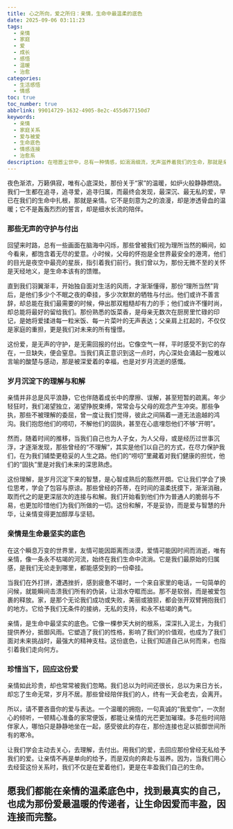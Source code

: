 ```yaml
---
title: 心之所向，爱之所归：亲情，生命中最温柔的底色
date: 2025-09-06 03:11:23
tags:
  - 亲情
  - 家庭
  - 爱
  - 成长
  - 感悟
  - 温暖
  - 治愈
categories:
  - 生活感悟
  - 情感
toc: true
toc_number: true
abbrlink: 99014729-1632-4905-8e2c-455d677150d7
keywords:
  - 亲情
  - 家庭关系
  - 爱与被爱
  - 生命底色
  - 情感连接
  - 治愈系
description: 在喧嚣尘世中，总有一种情感，如涓涓细流，无声滋养着我们的生命，那就是亲情。它不是轰轰烈烈的誓言，却是细水长流的陪伴；它不是刻意雕琢的浪漫，却是渗透骨血的温暖。今夜，让我们一同走进内心深处，感受这份无需言语、却能穿透一切的爱，体悟它如何成为我们生命中最坚实的依靠，最温柔的底色。
---
```


夜色渐浓，万籁俱寂，唯有心底深处，那份关于“家”的温暖，如炉火般静静燃烧。我们一生都在追寻，追寻爱，追寻归属，而最终会发现，最深沉、最无私的爱，早已在我们的生命中扎根，那就是亲情。它不是刻意为之的浪漫，却是渗透骨血的温暖；它不是轰轰烈烈的誓言，却是细水长流的陪伴。

### 那些无声的守护与付出

回望来时路，总有一些画面在脑海中闪烁，那些曾被我们视为理所当然的瞬间，如今看来，都饱含着无尽的爱意。小时候，父母的怀抱是全世界最安全的港湾，他们的目光是夜空中最亮的星辰，指引着我们前行。我们曾以为，那份无微不至的关怀是天经地义，是生命本该有的馈赠。

直到我们羽翼渐丰，开始独自面对生活的风雨，才渐渐懂得，那份“理所当然”背后，是他们多少个不眠之夜的牵挂，多少次默默的牺牲与付出。他们或许不善言辞，却总能在我们最需要的时候，伸出那双粗糙却有力的手；他们或许不懂时尚，却总能将最好的留给我们。那份熟悉的饭菜香，是母亲无数次在厨房里忙碌的印记，是她将爱揉进每一粒米饭、每一片菜叶的无声表达；父亲肩上扛起的，不仅仅是家庭的重担，更是我们对未来的所有憧憬。

这份爱，是无声的守护，是无需回报的付出。它像空气一样，平时感受不到它的存在，一旦缺失，便会窒息。当我们真正意识到这一点时，内心深处会涌起一股难以言喻的酸楚与感动，那是被深爱着的幸福，也是对岁月流逝的感慨。

### 岁月沉淀下的理解与和解

亲情并非总是风平浪静，它也伴随着成长中的摩擦、误解，甚至短暂的疏离。年少轻狂时，我们渴望独立，渴望挣脱束缚，常常会与父母的观念产生冲突。那些争执，那些不被理解的委屈，曾一度让我们觉得，彼此之间隔着一道无法逾越的鸿沟。我们抱怨他们的唠叨，不解他们的固执，甚至在心底埋怨他们不够“开明”。

然而，随着时间的推移，当我们自己也为人子女，为人父母，或是经历过世事沉浮，才逐渐发现，那些曾经的“不理解”，其实是他们以自己的方式，在尽力保护我们，在为我们铺垫更稳妥的人生之路。他们的“唠叨”里藏着对我们健康的担忧，他们的“固执”里是对我们未来的深思熟虑。

这份理解，是岁月沉淀下来的智慧，是心智成熟后的豁然开朗。它让我们学会了换位思考，学会了包容与原谅。那些曾经的芥蒂，在时间的温柔抚摸下，渐渐消融，取而代之的是更深层次的连接与和解。我们开始看到他们作为普通人的脆弱与不易，也更加珍惜他们为我们所做的一切。这份和解，不是妥协，而是爱与智慧的升华，让亲情变得更加醇厚与坚韧。

### 亲情是生命最坚实的底色

在这个瞬息万变的世界里，友情可能因距离而淡漠，爱情可能因时间而消逝，唯有亲情，像一条永不枯竭的河流，始终在我们生命中流淌。它是我们最原始的归属感，是我们无论走到哪里，都能感受到的一份牵挂。

当我们在外打拼，遭遇挫折，感到疲惫不堪时，一个来自家里的电话，一句简单的问候，就能瞬间击溃我们所有的伪装，让泪水夺眶而出。那不是软弱，而是被爱包裹的释放。家，是那个无论我们成功或失败，美丽或狼狈，都会张开双臂拥抱我们的地方。它给予我们无条件的接纳，无私的支持，和永不枯竭的勇气。

亲情，是生命中最坚实的底色。它像一棵参天大树的根系，深深扎入泥土，为我们提供养分，抵御风雨。它塑造了我们的性格，影响了我们的价值观，也成为了我们面对未来挑战时，最强大的精神支柱。这份底色，让我们知道自己从何而来，也指引着我们走向何方。

### 珍惜当下，回应这份爱

亲情如此珍贵，却也常常被我们忽略。我们总以为时间还很长，总以为来日方长，却忘了生命无常，岁月不居。那些曾经陪伴我们的人，终有一天会老去，会离开。

所以，请不要吝啬你的爱与表达。一个温暖的拥抱，一句真诚的“我爱你”，一次耐心的倾听，一顿精心准备的家常便饭，都能让亲情的光芒更加璀璨。多花些时间陪伴家人，哪怕只是静静地坐在一起，感受彼此的存在，那份连接也足以抵御世间所有的寒冷。

让我们学会主动去关心，去理解，去付出。用我们的爱，去回应那份曾经无私给予我们的爱。让亲情不再是单向的给予，而是双向的奔赴与滋养。因为，当我们用心去经营这份关系时，我们不仅是在爱着他们，更是在丰盈我们自己的生命。

愿我们都能在亲情的温柔底色中，找到最真实的自己，也成为那份爱最温暖的传递者，让生命因爱而丰盈，因连接而完整。
---